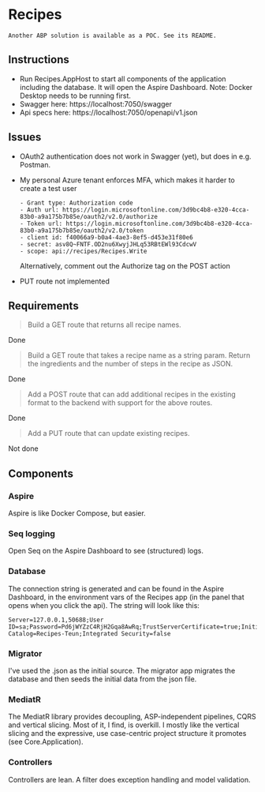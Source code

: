 # Recipes

```
Another ABP solution is available as a POC. See its README.
```

## Instructions

- Run Recipes.AppHost to start all components of the application including the database. It will open the Aspire Dashboard. Note: Docker Desktop needs to be running first.
- Swagger here: https://localhost:7050/swagger
- Api specs here: https://localhost:7050/openapi/v1.json

## Issues

- OAuth2 authentication does not work in Swagger (yet), but does in e.g. Postman. 

- My personal Azure tenant enforces MFA, which makes it harder to create a test user

  ```
  - Grant type: Authorization code
  - Auth url: https://login.microsoftonline.com/3d9bc4b8-e320-4cca-83b0-a9a175b7b85e/oauth2/v2.0/authorize
  - Token url: https://login.microsoftonline.com/3d9bc4b8-e320-4cca-83b0-a9a175b7b85e/oauth2/v2.0/token
  - client id: f40066a9-b0a4-4ae3-8ef5-d453e31f80e6
  - secret: asv8Q~FNTF.OD2nu6XwyjJHLq53RBtEWl93CdcwV
  - scope: api://recipes/Recipes.Write
  ```

  Alternatively, comment out the Authorize tag on the POST action

- PUT route not implemented

## Requirements

> Build a GET route that returns all recipe names.

Done

> Build a GET route that takes a recipe name as a string param. Return the ingredients and the number of steps in the recipe as JSON.

Done

> Add a POST route that can add additional recipes in the existing format to the backend with support for the above routes.

Done

> Add a PUT route that can update existing recipes.

Not done

## Components

### Aspire
Aspire is like Docker Compose, but easier.

### Seq logging
Open Seq on the Aspire Dashboard to see (structured) logs.

### Database
The connection string is generated and can be found in the Aspire Dashboard, in the environment vars of the Recipes app (in the panel that opens when you click the api). The string will look like this:

```
Server=127.0.0.1,50688;User ID=sa;Password=Pd6jWYZzC4RjH2Gqa8AwRq;TrustServerCertificate=true;Initial Catalog=Recipes-Teun;Integrated Security=false
```

### Migrator
I've used the .json as the initial source. The migrator app migrates the database and then seeds the initial data from the json file.

### MediatR
The MediatR library provides decoupling, ASP-independent pipelines, CQRS and vertical slicing. Most of it, I find, is overkill. I mostly like the vertical slicing and the expressive, use case-centric project structure it promotes (see Core.Application).

### Controllers
Controllers are lean. A filter does exception handling and model validation.